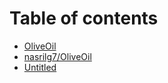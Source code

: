 # Table of contents

* [OliveOil](README.md)
* [nasrilg7/OliveOil](draft.md)
* [Untitled](untitled.md)

